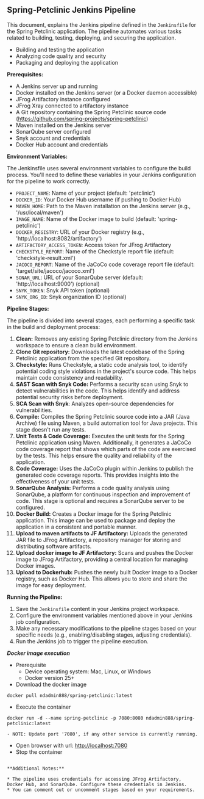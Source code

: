 ## Spring-Petclinic Jenkins Pipeline

This document, explains the Jenkins pipeline defined in the `Jenkinsfile` for the Spring Petclinic application. The pipeline automates various tasks related to building, testing, deploying, and securing the application.

* Building and testing the application
* Analyzing code quality and security
* Packaging and deploying the application

**Prerequisites:**

* A Jenkins server up and running
* Docker installed on the Jenkins server (or a Docker daemon accessible)
* JFrog Artifactory instance configured
* JFrog Xray connected to artifactory instance
* A Git repository containing the Spring Petclinic source code (https://github.com/spring-projects/spring-petclinic)
* Maven installed on the Jenkins server
* SonarQube server configured 
* Snyk account and credentials 
* Docker Hub account and credentials

**Environment Variables:**

The Jenkinsfile uses several environment variables to configure the build process. You'll need to define these variables in your Jenkins configuration for the pipeline to work correctly.

* `PROJECT_NAME`: Name of your project (default: 'petclinic')
* `DOCKER_ID`: Your Docker Hub username (if pushing to Docker Hub)
* `MAVEN_HOME`: Path to the Maven installation on the Jenkins server (e.g., '/usr/local/maven')
* `IMAGE_NAME`: Name of the Docker image to build (default: 'spring-petclinic')
* `DOCKER_REGISTRY`: URL of your Docker registry (e.g., 'http://localhost:8082/artifactory')
* `ARTIFACTORY_ACCESS_TOKEN`: Access token for JFrog Artifactory
* `CHECKSTYLE_REPORT`: Name of the Checkstyle report file (default: 'checkstyle-result.xml')
* `JACOCO_REPORT`: Name of the JaCoCo code coverage report file (default: 'target/site/jacoco/jacoco.xml')
* `SONAR_URL`: URL of your SonarQube server (default: 'http://localhost:9000') (optional)
* `SNYK_TOKEN`: Snyk API token (optional)
* `SNYK_ORG_ID`: Snyk organization ID (optional)

**Pipeline Stages:**

The pipeline is divided into several stages, each performing a specific task in the build and deployment process:

1. **Clean:** Removes any existing Spring Petclinic directory from the Jenkins workspace to ensure a clean build environment.
2. **Clone Git repository:** Downloads the latest codebase of the Spring Petclinic application from the specified Git repository.
3. **Checkstyle:** Runs Checkstyle, a static code analysis tool, to identify potential coding style violations in the project's source code. This helps maintain code consistency and readability.
4. **SAST Scan with Snyk Code:** Performs a security scan using Snyk to detect vulnerabilities in the code. This helps identify and address potential security risks before deployment.
5. **SCA Scan with Snyk**: Analyzes open-source dependencies for vulnerabilities.
6. **Compile:** Compiles the Spring Petclinic source code into a JAR (Java Archive) file using Maven, a build automation tool for Java projects. This stage doesn't run any tests.
7. **Unit Tests & Code Coverage:** Executes the unit tests for the Spring Petclinic application using Maven. Additionally, it generates a JaCoCo code coverage report that shows which parts of the code are exercised by the tests. This helps ensure the quality and reliability of the application. 
8. **Code Coverage:** Uses the JaCoCo plugin within Jenkins to publish the generated code coverage reports. This provides insights into the effectiveness of your unit tests.
9. **SonarQube Analysis:** Performs a code quality analysis using SonarQube, a platform for continuous inspection and improvement of code. This stage is optional and requires a SonarQube server to be configured.
10. **Docker Build:** Creates a Docker image for the Spring Petclinic application. This image can be used to package and deploy the application in a consistent and portable manner.
11. **Upload to maven artifacts to JF Artifactory:** Uploads the generated JAR file to JFrog Artifactory, a repository manager for storing and distributing software artifacts.
12. **Upload docker image to JF Artifactory:** Scans and pushes the Docker image to JFrog Artifactory, providing a central location for managing Docker images.
13. **Upload to Dockerhub:** Pushes the newly built Docker image to a Docker registry, such as Docker Hub. This allows you to store and share the image for easy deployment.


**Running the Pipeline:**

1. Save the `Jenkinsfile` content in your Jenkins project workspace.
2. Configure the environment variables mentioned above in your Jenkins job configuration.
3. Make any necessary modifications to the pipeline stages based on your specific needs (e.g., enabling/disabling stages, adjusting credentials).
4. Run the Jenkins job to trigger the pipeline execution.

***Docker image execution*** 

- Prerequisite
    - Device operating system: Mac, Linux, or Windows
    - Docker version 25+
- Download the docker image
`````
docker pull ndadmin888/spring-petclinic:latest
`````
- Execute the container
`````
docker run -d --name spring-petclinic -p 7080:8080 ndadmin888/spring-petclinic:latest
`````
    - NOTE: Update port '7080', if any other service is currently running.
- Open browser with url: [http://localhost:7080](http://localhost:7080)
- Stop the container
`````

**Additional Notes:**

* The pipeline uses credentials for accessing JFrog Artifactory, Docker Hub, and SonarQube. Configure these credentials in Jenkins.
* You can comment out or uncomment stages based on your requirements.